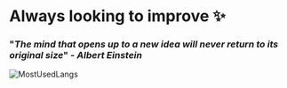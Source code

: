 # Always looking to improve ✨

### "_The mind that opens up to a new idea will never return to its original size_" - _Albert Einstein_

![MostUsedLangs](https://github-readme-stats.vercel.app/api/top-langs/?username=danielusi&theme=nightowl&layout=compact&langs_count=8)
